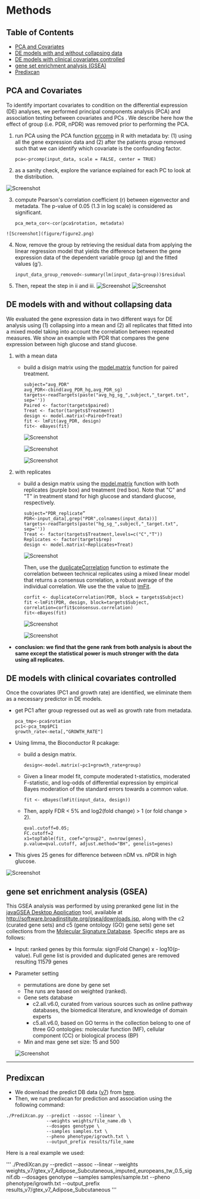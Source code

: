 # Methods

## Table of Contents

- [PCA and Covariates](#pca-and-covariates)
- [DE models with and without collapsing data](#de-models-with-and-without-collapsing-data)
- [DE models with clinical covariates controlled](#de-models-with-clinical-covariates-controlled)
- [gene set enrichment analysis (GSEA)](#gene-set-enrichment-analysis-gsea)
- [Predixcan](#predixcan)

## PCA and Covariates

To identify important covariates to condition on the differential expression (DE) analyses, we performed principal components analysis (PCA) and association testing between covariates and PCs .
We describe here how the effect of group (i.e. PDR, nPDR) was removed prior to performing the PCA.

   1. run PCA using the PCA function [prcomp](https://stat.ethz.ch/R-manual/R-devel/library/stats/html/prcomp.html) in R with metadata by: (1) using all the gene expression data and (2) after the patients group removed such that we can identify which covariate is the confounding factor.

      `pca<-prcomp(input_data, scale = FALSE, center = TRUE)`

   2. as a sanity check, explore the variance explained for each PC to look at the distribution.

   ![Screenshot](figure/figure1.png "an example of variance explained for the high glucose data")

   3. compute Pearson's correlation coefficient (r) between eigenvector and metadata. The p-value of 0.05 (1.3 in log scale) is considered as significant.

      `pca_meta_cor<-cor(pca$rotation, metadata)`

    ![Screenshot](figure/figure2.png)

   4. Now, remove the group by retrieving the residual data from applying the linear regression model that yields the difference between the gene expression data of the dependent variable group (g) and the fitted values (g').

      `input_data_group_removed<-summary(lm(input_data~group))$residual`

   5. Then, repeat the step in ii and iii.
   ![Screenshot](figure/figure3.png)
   ![Screenshot](figure/figure4.png)

## DE models with and without collapsing data

We evaluated the gene expression data in two different ways for DE analysis using (1) collapsing into a mean and (2) all replicates that fitted into a mixed model taking into account the correlation between repeated measures. We show an example with PDR that compares the gene expression between high glucose and stand glucose.

   1. with a mean data
      - build a disign matrix using the [model.matrix](https://www.rdocumentation.org/packages/stats/versions/3.4.3/topics/model.matrix) function for paired treatment.
         ```
         subject="avg_PDR"
         avg_PDR<-cbind(avg_PDR_hg,avg_PDR_sg)
         targets<-readTargets(paste("avg_hg_sg_",subject,"_target.txt", sep=''))
         Paired <- factor(targets$paired)
         Treat <- factor(targets$Treatment)
         design <- model.matrix(~Paired+Treat)
         fit <- lmFit(avg_PDR, design)
         fit<- eBayes(fit)
         ```
         ![Screenshot](figure/Figure9.png "design matrix")

         ![Screenshot](figure/figure10.png "overall p-value distribution")

         ![Screenshot](figure/figure11.png "volcano plot")

   2. with replicates
      - build a design matrix using the [model.matrix](https://www.rdocumentation.org/packages/stats/versions/3.4.3/topics/model.matrix) function with both replicates (purple box) and treatment (red box).
      Note that "C" and "T" in treatment stand for high glucose and standard glucose, respectively.

         ```
         subject="PDR_replicate”
         PDR<-input_data[,grep("PDR",colnames(input_data))]
         targets<-readTargets(paste("hg_sg_",subject,"_target.txt", sep=''))
         Treat <- factor(targets$Treatment,levels=c("C","T"))
         Replicates <- factor(targets$rep)
         design <- model.matrix(~Replicates+Treat)
         ```
        ![Screenshot](figure/figure6.png "design matrix")

        Then, use the [duplicateCorrelation](http://web.mit.edu/~r/current/arch/i386_linux26/lib/R/library/limma/html/dupcor.html) function to estimate the correlation between technical replicates using a mixed linear model that returns a consensus correlation, a robust average of the individual correlation. We use the the value to [lmFit](http://web.mit.edu/~r/current/arch/i386_linux26/lib/R/library/limma/html/lmFit.html).

         ```
         corfit <- duplicateCorrelation(PDR, block = targets$Subject)
         fit <-lmFit(PDR, design, block=targets$Subject, correlation=corfit$consensus.correlation)
         fit<-eBayes(fit)
         ```

         ![Screenshot](figure/figure7.png "overall p- and q-value distribution")


         ![Screenshot](figure/figure8.png "Volcano plot for DE genes")

- __conclusion:  we find that the gene rank from both analysis is about the same except the statistical power is much stronger with the data using all replicates.__


## DE models with clinical covariates controlled

Once the covariates (PC1 and growth rate) are identified, we eliminate them as a necessary predictor in DE models.
   - get PC1 after group regressed out as well as growth rate from metadata.

      ```
      pca_tmp<-pca$rotation
      pc1<-pca_tmp$PC1
      growth_rate<-meta[,"GROWTH_RATE"]
      ```

   - Using limma, the Bioconductor R pcakage:
      - build a design matrix.

         `design<-model.matrix(~pc1+growth_rate+group)`

      - Given a linear model fit, compute moderated t-statistics, moderated F-statistic, and log-odds of differential expression by empirical Bayes moderation of the standard errors towards a common value.


         `fit <- eBayes(lmFit(input_data, design))`

      - Then, apply FDR < 5% and log2(fold change) > 1 (or fold change > 2).

         ```
         qval.cutoff=0.05;
         FC.cutoff=2
         x1=topTable(fit, coef="group2", n=nrow(genes), p.value=qval.cutoff, adjust.method="BH", genelist=genes)
         ```

   - This gives 25 genes for difference between nDM vs. nPDR in high glucose.

   ![Screenshot](figure/figure5.png)

## gene set enrichment analysis (GSEA)

This GSEA analysis was performed by using preranked gene list in the [javaGSEA Desktop Application](https://github.com/GSEA-MSigDB/gsea-desktop) tool, available at http://software.broadinstitute.org/gsea/downloads.jsp, along with the c2 (curated gene sets) and c5 (gene ontology (GO) gene sets) gene set collections from the [Molecular Signature Database](http://software.broadinstitute.org/gsea/msigdb/index.jsp). Specific steps are as follows:

- Input: ranked genes by this formula: sign(Fold Change) x - log10(p-value).  Full gene list is provided and duplicated genes are removed resulting 11579 genes
- Parameter setting
   - permutations are done by gene set
   - The runs are based on weighted (ranked).
   - Gene sets database
      - c2.all.v6.0, curated from various sources such as online pathway databases, the biomedical literature, and knowledge of domain experts
      - c5.all.v6.0,  based on GO terms in the collection belong to one of three GO ontologies: molecular function (MF), cellular component (CC) or biological process (BP)
   - Min and max gene set size: 15 and 500

   ![Screenshot](figure/figure12.png)

-------------
## Predixcan

- We download the predict DB data ([v7](GTEx-V7_HapMap-2017-11-29.tar.gz)) from [here](http://predictdb.hakyimlab.org/).
- Then, we run predixcan for prediction and association using the following command:

```
./PrediXcan.py --predict --assoc --linear \
               --weights weights/file_name.db \
               --dosages genotype \
               --samples samples.txt \
               --pheno phenotype/igrowth.txt \
               --output_prefix results/file_name
```

Here is a real example we used:

   '''
   ./PrediXcan.py --predict --assoc --linear --weights weights_v7/gtex_v7_Adipose_Subcutaneous_imputed_europeans_tw_0.5_signif.db --dosages genotype --samples samples/sample.txt  --pheno phenotype/igrowth.txt --output_prefix results_v7/gtex_v7_Adipose_Subcutaneous
   '''
